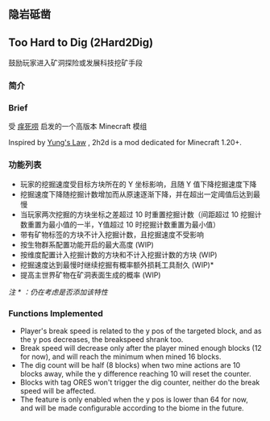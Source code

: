 ## 隐岩砥凿
## Too Hard to Dig (2Hard2Dig)

鼓励玩家进入矿洞探险或发展科技挖矿手段

### 简介
### Brief

受 [痒死唠](https://www.mcmod.cn/class/3206.html) 启发的一个高版本 Minecraft 模组


Inspired by [Yung's Law](https://www.curseforge.com/minecraft/mc-mods/yungs-law) , 2h2d is a mod dedicated for Minecraft 1.20+.

### 功能列表

- 玩家的挖掘速度受目标方块所在的 Y 坐标影响，且随 Y 值下降挖掘速度下降
- 挖掘速度下降随挖掘计数增加而从原速逐渐下降，并在超出一定阈值后达到最慢
- 当玩家两次挖掘的方块坐标之差超过 10 时重置挖掘计数（间距超过 10 挖掘计数重置为最小值的一半，Y值超过 10 时挖掘计数重置为最小值）
- 带有矿物标签的方块不计入挖掘计数，且挖掘速度不受影响
- 按生物群系配置功能开启的最大高度 (WIP)
- 按维度配置计入挖掘计数的方块和不计入挖掘计数的方块 (WIP)
- 挖掘速度达到最慢时继续挖掘有概率额外损耗工具耐久 (WIP)*
- 提高主世界矿物在矿洞表面生成的概率 (WIP)

_注 * ：仍在考虑是否添加该特性_ 

### Functions Implemented

- Player's break speed is related to the y pos of the targeted block, and as the y pos decreases, the breakspeed shrank too.
- Break speed will decrease only after the player mined enough blocks (12 for now), and will reach the minimum when mined 16 blocks.
- The dig count will be half (8 blocks) when two mine actions are 10 blocks away, while the y difference reaching 10 will reset the counter.
- Blocks with tag ORES won't trigger the dig counter, neither do the break speed will be affected.
- The feature is only enabled when the y pos is lower than 64 for now, and will be made configurable according to the biome in the future.

